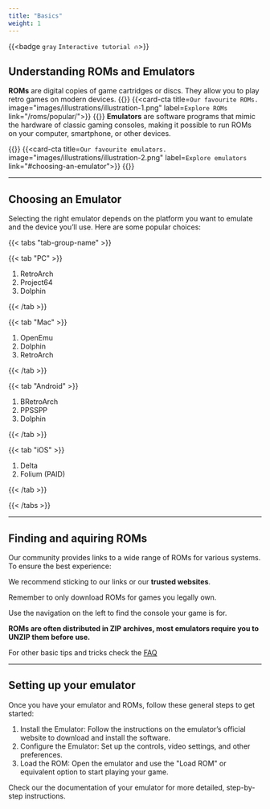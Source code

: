 ```yaml
---
title: "Basics"
weight: 1
---
```


{{<badge `gray` `Interactive tutorial 🔥`>}}

## Understanding ROMs and Emulators

**ROMs** are digital copies of game cartridges or discs. They allow you to play retro games on modern devices.
{{<card-cta-wrapper>}}
{{<card-cta title=`Our favourite ROMs.` image="images/illustrations/illustration-1.png" label=`Explore ROMs` link="/roms/popular/">}}
{{</card-cta-wrapper>}}
**Emulators** are software programs that mimic the hardware of classic gaming consoles, making it possible to run ROMs on your computer, smartphone, or other devices.

{{<card-cta-wrapper>}}
{{<card-cta title=`Our favourite emulators.` image="images/illustrations/illustration-2.png" label=`Explore emulators` link="#choosing-an-emulator">}}
{{</card-cta-wrapper>}}

---

## Choosing an Emulator

Selecting the right emulator depends on the platform you want to emulate and the device you’ll use. Here are some popular choices:

{{< tabs "tab-group-name" >}}

{{< tab "PC" >}}

1. RetroArch
2. Project64
3. Dolphin

{{< /tab >}}

{{< tab "Mac" >}}

1. OpenEmu
2. Dolphin
3. RetroArch

{{< /tab >}}

{{< tab "Android" >}}

1. BRetroArch
2. PPSSPP
3. Dolphin

{{< /tab >}}

{{< tab "iOS" >}}

1. Delta
2. Folium (PAID)

{{< /tab >}}

{{< /tabs >}}

---

## Finding and aquiring ROMs

Our community provides links to a wide range of ROMs for various systems. To ensure the best experience:

We recommend sticking to our links or our **trusted websites**.

Remember to only download ROMs for games you legally own.

Use the navigation on the left to find the console your game is for.

**ROMs are often distributed in ZIP archives, most emulators require you to UNZIP them before use.**

For other basic tips and tricks check the [FAQ](/faq/)

---

## Setting up your emulator

Once you have your emulator and ROMs, follow these general steps to get started:

1. Install the Emulator: Follow the instructions on the emulator’s official website to download and install the software.
2. Configure the Emulator: Set up the controls, video settings, and other preferences.
3. Load the ROM: Open the emulator and use the "Load ROM" or equivalent option to start playing your game.

Check our the documentation of your emulator for more detailed, step-by-step instructions.

